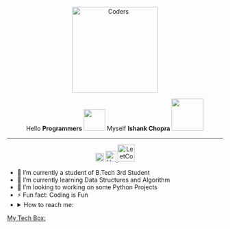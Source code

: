 <p align="center">
    <img src="https://www.uschamberfoundation.org/sites/default/files/styles/detail_image800w/public/code%2C%20coder%2C%20coding%2C%20coffee%2C%20computer%2C%20copy%2C%20hands%2C%20js%2C%20keyboard%2C%20laptop%2C%20note%2C%20php%2C%20programmer%2C%20programming%2C%20writing%2C%20work%2C%20office.jpg?itok=Ba0HeGFQ" class="cente
    " alt="Coders" class="center" height=200">
</p>

<p align="center">
    Hello <b>Programmers</b> <img src="http://static.skaip.org/img/emoticons/180x180/f6fcff/hi.gif" height="50">
Myself <b>Ishank Chopra</b> <img src="https://media.tenor.com/images/dc545e5a0f93c9b2bf1d4f0af54ebbff/tenor.gif" height=75>
</p>
<hr>
                                                                                                                
<p align="center">
    <a href="https://www.linkedin.com/in/ishank-chopra-17b107197/"> <img src="https://content.linkedin.com/content/dam/me/business/en-us/amp/brand-site/v2/bg/LI-Logo.svg.original.svg" height=20 alt="Linkedin" height="75"></a>
<a href="https://www.hackerrank.com/lavi_chopra">
<img src="https://qph.fs.quoracdn.net/main-qimg-26e9dd798ae895083b30f990eb9fd201.webp" alt="HackerRank" height="25"> </a>

<a href="https://leetcode.com/ishank_chopra/">
<img src="https://upload.wikimedia.org/wikipedia/commons/1/19/LeetCode_logo_black.png" alt="LeetCode" height="40"></a>

</p>





<!--
**IshankChopra/IshankChopra** is a ✨ _special_ ✨ repository because its `README.md` (this file) appears on your GitHub profile.

Here are some ideas to get you started:-->
<ul>
    <li>
        🔭 I’m currently a student of B.Tech 3rd Student
    </li>
    <li>
        🌱 I’m currently learning Data Structures and Algorithm  
    </li>
    <li>
        👯 I’m looking to working on some Python Projects 
    </li>
    <li>
        ⚡ Fun fact: Coding is Fun
    </li>
    <li>
        <details>
            <summary>
                How to reach me:
            </summary>
            <a href="https://wa.link/6pn16o">
            <img src="http://assets.stickpng.com/images/580b57fcd9996e24bc43c543.png" alt="WhatsApp"height="25"></a>
            <a href="https://www.linkedin.com/in/ishank-chopra-17b107197/">
            <img src="https://content.linkedin.com/content/dam/me/business/en-us/amp/brand-site/v2/bg/LI-Logo.svg.original.svg" alt="LinkedIn" height="15"></a>
            <a href = "mailto: ishankchopranbd@gmail.com"><img src="https://img-premium.flaticon.com/png/512/281/281769.png?token=exp=1623005112~hmac=b935ea05f569f08d8ec69f952e8f3c4c" alt="Gmail" height="20">
        </details>
     </li>
</ul>

My Tech Box:

